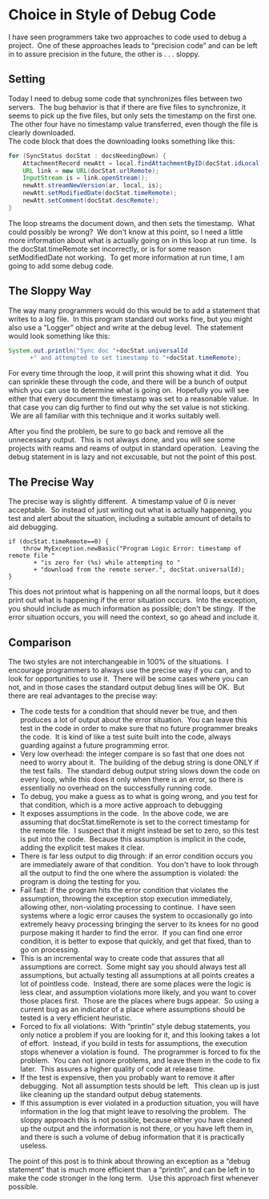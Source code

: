 #  Choice in Style of Debug Code

I have seen programmers take two approaches to code used to debug a project.  One of these approaches leads to “precision code” and can be left in to assure precision in the future, the other is . . . sloppy.

## Setting

Today I need to debug some code that synchronizes files between two servers.  The bug behavior is that if there are five files to synchronize, it seems to pick up the five files, but only sets the timestamp on the first one.  The other four have no timestamp value transferred, even though the file is clearly downloaded.  
The code block that does the downloading looks something like this:

```java
for (SyncStatus docStat : docsNeedingDown) {
    AttachmentRecord newAtt = local.findAttachmentByID(docStat.idLocal);
    URL link = new URL(docStat.urlRemote);
    InputStream is = link.openStream();
    newAtt.streamNewVersion(ar, local, is);
    newAtt.setModifiedDate(docStat.timeRemote);
    newAtt.setComment(docStat.descRemote);
}
```


The loop streams the document down, and then sets the timestamp.  What could possibly be wrong?  We don't know at this point, so I need a little more information about what is actually going on in this loop at run time.  Is the docStat.timeRemote set incorrectly, or is for some reason setModifiedDate not working.  To get more information at run time, I am going to add some debug code.

## The Sloppy Way

The way many programmers would do this would be to add a statement that writes to a log file.  In this program standard out works fine, but you might also use a “Logger” object and write at the debug level.  The statement would look something like this:

```java
System.out.println("Sync doc "+docStat.universalId
      +" and attempted to set timestamp to "+docStat.timeRemote);
```

For every time through the loop, it will print this showing what it did.  You can sprinkle these through the code, and there will be a bunch of output which you can use to determine what is going on.  Hopefully you will see either that every document the timestamp was set to a reasonable value.  In that case you can dig further to find out why the set value is not sticking.  We are all familiar with this technique and it works suitably well. 

After you find the problem, be sure to go back and remove all the unnecessary output.  This is not always done, and you will see some projects with reams and reams of output in standard operation.  Leaving the debug statement in is lazy and not excusable, but not the point of this post.

## The Precise Way

The precise way is slightly different.  A timestamp value of 0 is never acceptable.  So instead of just writing out what is actually happening, you test and alert about the situation, including a suitable amount of details to aid debugging.

```
if (docStat.timeRemote==0) {
    throw MyException.newBasic("Program Logic Error: timestamp of remote file "
       + "is zero for (%s) while attempting to "
       + "download from the remote server.", docStat.universalId);
}
```

This does not printout what is happening on all the normal loops, but it does print out what is happening if the error situation occurs.  Into the exception, you should include as much information as possible; don't be stingy.  If the error situation occurs, you will need the context, so go ahead and include it.

## Comparison

The two styles are not interchangeable in 100% of the situations.  I encourage programmers to always use the precise way if you can, and to look for opportunities to use it.  There will be some cases where you can not, and in those cases the standard output debug lines will be OK.  But there are real advantages to the precise way:

*   The code tests for a condition that should never be true, and then produces a lot of output about the error situation.  You can leave this test in the code in order to make sure that no future programmer breaks the code.  It is kind of like a test suite built into the code, always guarding against a future programming error.
*   Very low overhead: the integer compare is so fast that one does not need to worry about it.  The building of the debug string is done ONLY if the test fails.  The standard debug output string slows down the code on every loop, while this does it only when there is an error, so there is essentially no overhead on the successfully running code.
*   To debug, you make a guess as to what is going wrong, and you test for that condition, which is a more active approach to debugging
*   It exposes assumptions in the code.  In the above code, we are assuming that docStat.timeRemote is set to the correct timestamp for the remote file.  I suspect that it might instead be set to zero, so this test is put into the code.  Because this assumption is implicit in the code, adding the explicit test makes it clear.
*   There is far less output to dig through: if an error condition occurs you are immediately aware of that condition.  You don't have to look through all the output to find the one where the assumption is violated: the program is doing the testing for you.
*   Fail fast: if the program hits the error condition that violates the assumption, throwing the exception stop execution immediately, allowing other, non-violating processing to continue.  I have seen systems where a logic error causes the system to occasionally go into extremely heavy processing bringing the server to its knees for no good purpose making it harder to find the error.  If you can find one error condition, it is better to expose that quickly, and get that fixed, than to go on processing.
*   This is an incremental way to create code that assures that all assumptions are correct.  Some might say you should always test all assumptions, but actually testing all assumptions at all points creates a lot of pointless code.  Instead, there are some places were the logic is less clear, and assumption violations more likely, and you want to cover those places first.  Those are the places where bugs appear.  So using a current bug as an indicator of a place where assumptions should be tested is a very efficient heuristic.
*   Forced to fix all violations:  With “println” style debug statements, you only notice a problem if you are looking for it, and this looking takes a lot of effort.  Instead, if you build in tests for assumptions, the execution stops whenever a violation is found.  The programmer is forced to fix the problem.  You can not ignore problems, and leave them in the code to fix later.  This assures a higher quality of code at release time.
*   If the test is expensive, then you probably want to remove it after debugging.  Not all assumption tests should be left.  This clean up is just like cleaning up the standard output debug statements.
*   If this assumption is ever violated in a production situation, you will have information in the log that might leave to resolving the problem.  The sloppy approach this is not possible, because either you have cleaned up the output and the information is not there, or you have left them in, and there is such a volume of debug information that it is practically useless.

The point of this post is to think about throwing an exception as a “debug statement” that is much more efficient than a “println”, and can be left in to make the code stronger in the long term.   Use this approach first whenever possible.
